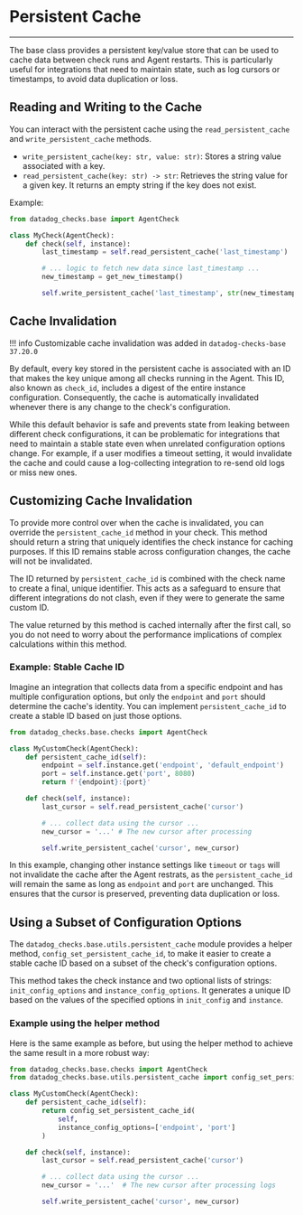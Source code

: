 # Persistent Cache

---

The base class provides a persistent key/value store that can be used to cache data between check runs and Agent restarts. This is particularly useful for integrations that need to maintain state, such as log cursors or timestamps, to avoid data duplication or loss.

## Reading and Writing to the Cache

You can interact with the persistent cache using the `read_persistent_cache` and `write_persistent_cache` methods.

- `write_persistent_cache(key: str, value: str)`: Stores a string value associated with a key.
- `read_persistent_cache(key: str) -> str`: Retrieves the string value for a given key. It returns an empty string if the key does not exist.

Example:

```python
from datadog_checks.base import AgentCheck

class MyCheck(AgentCheck):
    def check(self, instance):
        last_timestamp = self.read_persistent_cache('last_timestamp')

        # ... logic to fetch new data since last_timestamp ...
        new_timestamp = get_new_timestamp()

        self.write_persistent_cache('last_timestamp', str(new_timestamp))
```

## Cache Invalidation

!!! info
    Customizable cache invalidation was added in `datadog-checks-base 37.20.0`

By default, every key stored in the persistent cache is associated with an ID that makes the key unique among all checks running in the Agent. This ID, also known as `check_id`, includes a digest of the entire instance configuration. Consequently, the cache is automatically invalidated whenever there is any change to the check's configuration.

While this default behavior is safe and prevents state from leaking between different check configurations, it can be problematic for integrations that need to maintain a stable state even when unrelated configuration options change. For example, if a user modifies a timeout setting, it would invalidate the cache and could cause a log-collecting integration to re-send old logs or miss new ones.

## Customizing Cache Invalidation

To provide more control over when the cache is invalidated, you can override the `persistent_cache_id` method in your check. This method should return a string that uniquely identifies the check instance for caching purposes. If this ID remains stable across configuration changes, the cache will not be invalidated.

The ID returned by `persistent_cache_id` is combined with the check name to create a final, unique identifier. This acts as a safeguard to ensure that different integrations do not clash, even if they were to generate the same custom ID.

The value returned by this method is cached internally after the first call, so you do not need to worry about the performance implications of complex calculations within this method.

### Example: Stable Cache ID

Imagine an integration that collects data from a specific endpoint and has multiple configuration options, but only the `endpoint` and `port` should determine the cache's identity. You can implement `persistent_cache_id` to create a stable ID based on just those options.

```python
from datadog_checks.base.checks import AgentCheck

class MyCustomCheck(AgentCheck):
    def persistent_cache_id(self):
        endpoint = self.instance.get('endpoint', 'default_endpoint')
        port = self.instance.get('port', 8080)
        return f'{endpoint}:{port}'

    def check(self, instance):
        last_cursor = self.read_persistent_cache('cursor')

        # ... collect data using the cursor ...
        new_cursor = '...' # The new cursor after processing

        self.write_persistent_cache('cursor', new_cursor)
```

In this example, changing other instance settings like `timeout` or `tags` will not invalidate the cache after the Agent restrats, as the `persistent_cache_id` will remain the same as long as `endpoint` and `port` are unchanged. This ensures that the cursor is preserved, preventing data duplication or loss.

## Using a Subset of Configuration Options

The `datadog_checks.base.utils.persistent_cache` module provides a helper method, `config_set_persistent_cache_id`, to make it easier to create a stable cache ID based on a subset of the check's configuration options.

This method takes the check instance and two optional lists of strings: `init_config_options` and `instance_config_options`. It generates a unique ID based on the values of the specified options in `init_config` and `instance`.

### Example using the helper method

Here is the same example as before, but using the helper method to achieve the same result in a more robust way:

```python
from datadog_checks.base.checks import AgentCheck
from datadog_checks.base.utils.persistent_cache import config_set_persistent_cache_id

class MyCustomCheck(AgentCheck):
    def persistent_cache_id(self):
        return config_set_persistent_cache_id(
            self,
            instance_config_options=['endpoint', 'port']
        )

    def check(self, instance):
        last_cursor = self.read_persistent_cache('cursor')

        # ... collect data using the cursor ...
        new_cursor = '...'  # The new cursor after processing logs

        self.write_persistent_cache('cursor', new_cursor)
```

